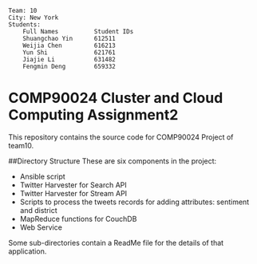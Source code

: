     Team: 10
    City: New York
    Students: 
    	Full Names  		Student IDs
   		Shuangchao Yin  	612511
    	Weijia Chen  		616213
    	Yun Shi  			621761
    	Jiajie Li 			631482
    	Fengmin Deng  		659332

COMP90024 Cluster and Cloud Computing Assignment2
==============

This repository contains the source code for COMP90024 Project of team10. 

##Directory Structure
These are six components in the project:

- Ansible script 
- Twitter Harvester for Search API
- Twitter Harvester for Stream API
- Scripts to process the tweets records for adding attributes: sentiment and district
- MapReduce functions for CouchDB
- Web Service


Some sub-directories contain a ReadMe file for the details of that application.



